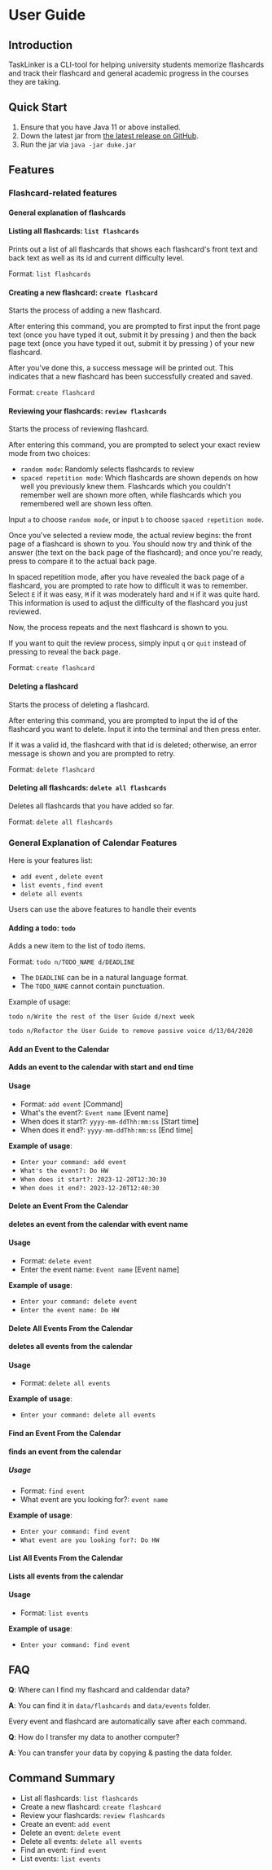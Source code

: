 # User Guide

## Introduction

TaskLinker is a CLI-tool for helping university students memorize flashcards 
and track their flashcard and general academic progress in the courses they are
taking.

## Quick Start

1. Ensure that you have Java 11 or above installed.
2. Down the latest jar from [the latest release on GitHub](https://github.com/AY2324S1-CS2113-F11-3/tp/releases).
3. Run the jar via `java -jar duke.jar`

## Features

### Flashcard-related features

#### General explanation of flashcards

#### Listing all flashcards: `list flashcards`

Prints out a list of all flashcards that shows each flashcard's front text 
and back text as well as its id and current difficulty level.

Format: `list flashcards`

#### Creating a new flashcard: `create flashcard`

Starts the process of adding a new flashcard.

After entering this command, you are prompted to first input the front page
text (once you have typed it out, submit it by pressing <ENTER>) and then the
back page text (once you have typed it out, submit it by pressing <ENTER>) of
your new flashcard.

After you've done this, a success message will be printed out. This
indicates that a new flashcard has been successfully created and saved.

Format: `create flashcard`

#### Reviewing your flashcards: `review flashcards`

Starts the process of reviewing flashcard.

After entering this command, you are prompted to select your exact review
mode from two choices:

- `random mode`: Randomly selects flashcards to review
- `spaced repetition mode`: Which flashcards are shown depends on how well
  you previously knew them. Flashcards which you couldn't remember well are
  shown more often, while flashcards which you remembered well are shown
  less often.

Input `a` to choose `random mode`, or input `b` to choose `spaced repetition
mode`.

Once you've selected a review mode, the actual review begins: the front page
of a flashcard is shown to you. You should now try and think of the answer
(the text on the back page of the flashcard); and once you're ready, press
<ENTER> to compare it to the actual back page.

In spaced repetition mode, after you have revealed the back page of a 
flashcard, you are prompted to rate how to difficult it was to remember. 
Select `E` if it was easy, `M` if it was moderately hard and `H` if it was 
quite hard. This information is used to adjust the difficulty of the 
flashcard you just reviewed.

Now, the process repeats and the next flashcard is shown to you.

If you want to quit the review process, simply input `q` or `quit` instead
of pressing <ENTER> to reveal the back page.

Format: `create flashcard`

#### Deleting a flashcard

Starts the process of deleting a flashcard.

After entering this command, you are prompted to input the id of the 
flashcard you want to delete. Input it into the terminal and then press enter.

If it was a valid id, the flashcard with that id is deleted; otherwise, an 
error message is shown and you are prompted to retry.

Format: `delete flashcard`

#### Deleting all flashcards: `delete all flashcards`

Deletes all flashcards that you have added so far.

Format: `delete all flashcards`




### General Explanation of Calendar Features

Here is your features list:

+ `add event` , `delete event`
+ `list events` , `find event`
+ `delete all events`

Users can use the above features to handle their events

#### Adding a todo: `todo`

Adds a new item to the list of todo items.

Format: `todo n/TODO_NAME d/DEADLINE`

* The `DEADLINE` can be in a natural language format.
* The `TODO_NAME` cannot contain punctuation.

Example of usage:

`todo n/Write the rest of the User Guide d/next week`

`todo n/Refactor the User Guide to remove passive voice d/13/04/2020`



#### Add an Event to the Calendar

**Adds an event to the calendar with start and end time** 

#### Usage

+ Format: `add event` [Command]
+ What's the event?: `Event name` [Event name]
+ When does it start?: `yyyy-mm-ddThh:mm:ss` [Start time]
+ When does it end?: `yyyy-mm-ddThh:mm:ss` [End time]

**Example of usage**:

+ `Enter your command: add event`
+ `What's the event?: Do HW`
+ `When does it start?: 2023-12-20T12:30:30`
+ `When does it end?: 2023-12-20T12:40:30`

#### Delete an Event From the Calendar

**deletes an event from the calendar with event name**

#### Usage

+ Format: `delete event` 
+ Enter the event name: `Event name` [Event name]

**Example of usage**:

+ `Enter your command: delete event`
+ `Enter the event name: Do HW`

#### Delete All Events From the Calendar

**deletes all events from the calendar**

#### Usage

+ Format: `delete all events`

**Example of usage**:

+ `Enter your command: delete all events`

#### Find an Event From the Calendar

**finds an event from the calendar**

##### Usage

+ Format: `find event`
+ What event are you looking for?: `event name`

**Example of usage**:

+ `Enter your command: find event`
+ `What event are you looking for?: Do HW`

#### List All Events From the Calendar

**Lists all events from the calendar**

#### Usage

+ Format: `list events`

**Example of usage**:

+ `Enter your command: find event`

## FAQ

**Q**: Where can I find my flashcard and caldendar data?

**A**: You can find it in `data/flashcards` and `data/events` folder.

Every event and flashcard are automatically save after each command.

**Q**: How do I transfer my data to another computer? 

**A**: You can transfer your data by copying & pasting the data folder.

## Command Summary

* List all flashcards: `list flashcards`
* Create a new flashcard: `create flashcard`
* Review your flashcards: `review flashcards`
* Create an event: `add event`
* Delete an event: `delete event`
* Delete all events: `delete all events`
* Find an event: `find event`
* List events: `list events` 
